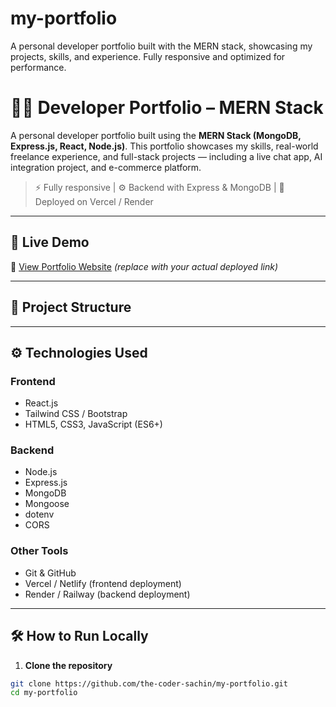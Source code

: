 # my-portfolio
A personal developer portfolio built with the MERN stack, showcasing my projects, skills, and experience. Fully responsive and optimized for performance.

# 🧑‍💻 Developer Portfolio – MERN Stack

A personal developer portfolio built using the **MERN Stack (MongoDB, Express.js, React, Node.js)**. This portfolio showcases my skills, real-world freelance experience, and full-stack projects — including a live chat app, AI integration project, and e-commerce platform.

> ⚡ Fully responsive | ⚙️ Backend with Express & MongoDB | 🚀 Deployed on Vercel / Render

---

## 🚀 Live Demo

🔗 [View Portfolio Website](https://your-live-link.com) *(replace with your actual deployed link)*

---

## 📂 Project Structure


---

## ⚙️ Technologies Used

### Frontend
- React.js  
- Tailwind CSS / Bootstrap  
- HTML5, CSS3, JavaScript (ES6+)  

### Backend
- Node.js  
- Express.js  
- MongoDB  
- Mongoose  
- dotenv  
- CORS  

### Other Tools
- Git & GitHub  
- Vercel / Netlify (frontend deployment)  
- Render / Railway (backend deployment)  

---

## 🛠️ How to Run Locally

1. **Clone the repository**
```bash
git clone https://github.com/the-coder-sachin/my-portfolio.git
cd my-portfolio
